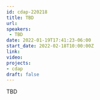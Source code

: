 ```yaml
---
id: cdap-220218
title: TBD
url: 
speakers:
 - TBD
date: 2022-01-19T17:41:23-06:00
start_date: 2022-02-18T10:00:00Z
link:  
video: 
projects: 
- cdap
draft: false
---
```


TBD